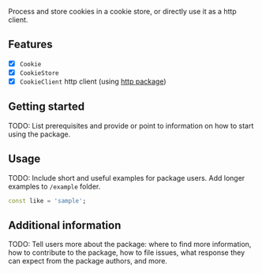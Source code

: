 Process and store cookies in a cookie store, or directly use it as a http client.

## Features

- [x] `Cookie`
- [x] `CookieStore`
- [x] `CookieClient` http client (using [http package](https://pub.dev/packages/http))

## Getting started

TODO: List prerequisites and provide or point to information on how to
start using the package.

## Usage

TODO: Include short and useful examples for package users. Add longer examples
to `/example` folder.

```dart
const like = 'sample';
```

## Additional information

TODO: Tell users more about the package: where to find more information, how to
contribute to the package, how to file issues, what response they can expect
from the package authors, and more.

